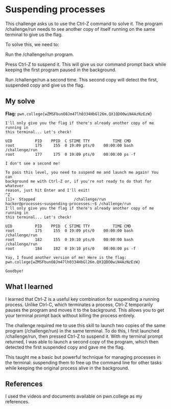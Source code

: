 # Suspending processes
This challenge asks us to use the Ctrl-Z command to solve it. The program /challenge/run needs to see another copy of itself running on the same terminal to give us the flag.

To solve this, we need to:

Run the /challenge/run program.

Press Ctrl-Z to suspend it. This will give us our command prompt back while keeping the first program paused in the background.

Run /challenge/run a second time. This second copy will detect the first, suspended copy and give us the flag.

## My solve
**Flag:** `pwn.college{wZMSFbunO8Jm47lh0334HbGl26m.QX1QDO0wiN4AzNzEzW}`

```5.	hacker@processes~suspending-processes:~$ /challenge/run
I'll only give you the flag if there's already another copy of me running in 
this terminal... Let's check!

UID          PID    PPID  C STIME TTY          TIME CMD
root         175     155  0 19:09 pts/0    00:00:00 bash /challenge/run
root         177     175  0 19:09 pts/0    00:00:00 ps -f

I don't see a second me!

To pass this level, you need to suspend me and launch me again! You can 
background me with Ctrl-Z or, if you're not ready to do that for whatever 
reason, just hit Enter and I'll exit!
^Z
[1]+  Stopped                 /challenge/run
hacker@processes~suspending-processes:~$ /challenge/run
I'll only give you the flag if there's already another copy of me running in 
this terminal... Let's check!

UID          PID    PPID  C STIME TTY          TIME CMD
root         175     155  0 19:09 pts/0    00:00:00 bash /challenge/run
root         182     155  0 19:10 pts/0    00:00:00 bash /challenge/run
root         184     182  0 19:10 pts/0    00:00:00 ps -f

Yay, I found another version of me! Here is the flag:
pwn.college{wZMSFbunO8Jm47lh0334HbGl26m.QX1QDO0wiN4AzNzEzW}

Goodbye!
```

## What I learned
I learned that Ctrl-Z is a useful key combination for suspending a running process. Unlike Ctrl-C, which terminates a process, Ctrl-Z temporarily pauses the program and moves it to the background. This allows you to get your terminal prompt back without killing the process entirely.

The challenge required me to use this skill to launch two copies of the same program (/challenge/run) in the same terminal. To do this, I first launched /challenge/run, then pressed Ctrl-Z to suspend it. With my terminal prompt returned, I was able to launch a second copy of the program, which then detected the first suspended copy and gave me the flag.

This taught me a basic but powerful technique for managing processes in the terminal: suspending them to free up the command line for other tasks while keeping the original process alive in the background.

## References 
I used the videos and documents available on pwn.college as my references.
